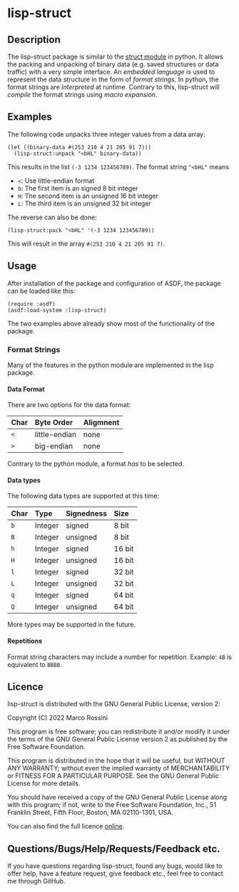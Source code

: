 # lisp-struct

## Description
The lisp-struct package is similar to the [struct module](https://docs.python.org/3/library/struct.html) in python.
It allows the packing and unpacking of binary data (e.g. saved structures or data traffic) with a very simple interface.
An *embedded language* is used to represent the data structure in the form of *format strings*.
In python, the format strings are *interpreted* at runtime.
Contrary to this, lisp-struct will *compile* the format strings using *macro expansion*.

## Examples
The following code unpacks three integer values from a data array:

    (let ((binary-data #(253 210 4 21 205 91 7)))
      (lisp-struct:unpack "<bHL" binary-data))
    
This results in the list `(-3 1234 123456789)`. The format string `"<bHL"` means
* `<`: Use little-endian format
* `b`: The first item is an signed 8 bit integer
* `H`: The second item is an unsigned 16 bit integer
* `L`: The third item is an unsigned 32 bit integer

The reverse can also be done:

    (lisp-struct:pack "<bHL" '(-3 1234 123456789))

This will result in the array `#(253 210 4 21 205 91 7)`.

## Usage
After installation of the package and configuration of ASDF, the package can be loaded like this:

    (require :asdf)
    (asdf:load-system :lisp-struct)

The two examples above already show most of the functionality of the package.

### Format Strings
Many of the features in the python module are implemented in the lisp package.

#### Data Format
There are two options for the data format:

| Char | Byte Order    | Aligmnent |
| :--- | :------------ | :-------- |
| `<`  | little-endian | none      |
| `>`  | big-endian    | none      |

Contrary to the python module, a format *has* to be selected.

#### Data types
The following data types are supported at this time:

| Char | Type    | Signedness | Size   |
| :--- | :------ | :--------- | :----- |
| `b`  | Integer | signed     | 8 bit  |
| `B`  | Integer | unsigned   | 8 bit  |
| `h`  | Integer | signed     | 16 bit |
| `H`  | Integer | unsigned   | 16 bit |
| `l`  | Integer | signed     | 32 bit |
| `L`  | Integer | unsigned   | 32 bit |
| `q`  | Integer | signed     | 64 bit |
| `Q`  | Integer | unsigned   | 64 bit |

More types may be supported in the future.

#### Repetitions
Format string characters may include a number for repetition. Example: `4B` is equivalent to `BBBB`.

## Licence
lisp-struct is distributed with the GNU General Public License, version 2:

Copyright (C) 2022 Marco Rossini

This program is free software; you can redistribute it and/or modify it under the terms of the GNU General Public License version 2 as published by the Free Software Foundation.

This program is distributed in the hope that it will be useful, but WITHOUT ANY WARRANTY; without even the implied warranty of MERCHANTABILITY or FITNESS FOR A PARTICULAR PURPOSE. See the GNU General Public License for more details.

You should have received a copy of the GNU General Public License along with this program; if not, write to the Free Software Foundation, Inc., 51 Franklin Street, Fifth Floor, Boston, MA 02110-1301, USA.

You can also find the full licence [online](https://www.gnu.org/licenses/old-licenses/gpl-2.0.en.html).

## Questions/Bugs/Help/Requests/Feedback etc.

If you have questions regarding lisp-struct, found any bugs, would like to offer help, have a feature request, give feedback etc., feel free to contact me through GitHub.

